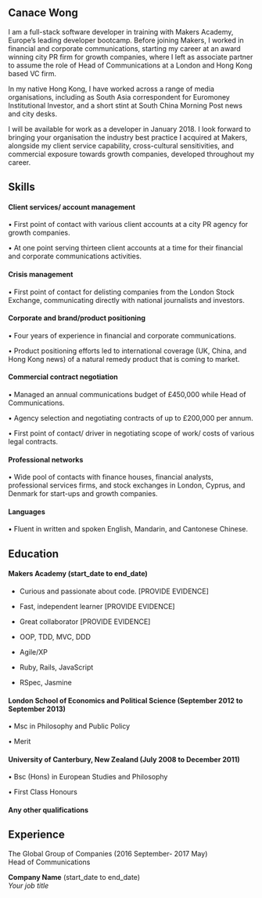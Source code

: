 ## Canace Wong

I am a full-stack software developer in training with Makers Academy, Europe’s leading developer bootcamp. Before joining Makers, I worked in financial and corporate communications, starting my career at an award winning city PR firm for growth companies, where I left as associate partner to assume the role of Head of Communications at a London and Hong Kong based VC firm.  

In my native Hong Kong, I have worked across a range of media organisations, including as South Asia correspondent for Euromoney Institutional Investor, and a short stint at South China Morning Post news and city desks.  

I will be available for work as a developer in January 2018.  I look forward to  bringing your organisation the industry best practice I acquired at Makers, alongside my client service capability, cross-cultural sensitivities, and commercial exposure towards growth companies, developed throughout my career.

## Skills

#### Client services/ account management 

•	First point of contact with various client accounts at a city PR agency for growth companies. 

•	At one point serving thirteen client accounts at a time for their financial and corporate communications activities.


#### Crisis management 

•	First point of contact for delisting companies from the London Stock Exchange, communicating directly with national journalists and investors. 


#### Corporate and brand/product positioning 

•	Four years of experience in financial and corporate communications. 

•	Product positioning efforts led to international coverage (UK, China, and Hong Kong news) of a natural remedy product that is coming to market. 


#### Commercial contract negotiation 

•	Managed an annual communications budget of £450,000 while Head of Communications.   

•	Agency selection and negotiating contracts of up to £200,000 per annum. 

•	First point of contact/ driver in negotiating scope of work/ costs of various legal contracts.


#### Professional networks  
•	Wide pool of contacts with finance houses, financial analysts, professional services firms, and stock exchanges in London, Cyprus, and Denmark for start-ups and growth companies.  


#### Languages 
•	Fluent in written and spoken English, Mandarin, and Cantonese Chinese. 

## Education

#### Makers Academy (start_date to end_date)

- Curious and passionate about code. [PROVIDE EVIDENCE]
- Fast, independent learner [PROVIDE EVIDENCE]
- Great collaborator [PROVIDE EVIDENCE]

- OOP, TDD, MVC, DDD
- Agile/XP
- Ruby, Rails, JavaScript
- RSpec, Jasmine

#### London School of Economics and Political Science (September 2012 to September 2013)

•	Msc in Philosophy and Public Policy 

•	Merit 

#### University of Canterbury, New Zealand (July 2008 to December 2011)  

•	Bsc (Hons) in European Studies and Philosophy 

•	First Class Honours 


#### Any other qualifications

## Experience

The Global Group of Companies (2016 September- 2017 May)    
Head of Communications 

**Company Name** (start_date to end_date)   
*Your job title*  

